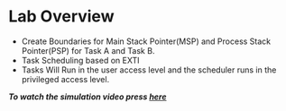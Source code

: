 # Lab Overview
- Create Boundaries for Main Stack Pointer(MSP) and Process Stack Pointer(PSP) for Task A and Task B. 
- Task Scheduling based on EXTI
- Tasks Will Run in the user access level and the scheduler runs in the privileged access level.

_**To watch the simulation video press [here](https://drive.google.com/file/d/1NjVLuli41Gh7LCZOu7FFkNJYwvN-e7tu/view?usp=drive_link)**_
